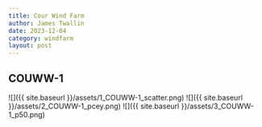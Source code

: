 ```yaml
---
title: Cour Wind Farm
author: James Twallin
date: 2023-12-04
category: windfarm
layout: post
---
```

COUWW-1
-------------
![]({{ site.baseurl }}/assets/1_COUWW-1_scatter.png)
![]({{ site.baseurl }}/assets/2_COUWW-1_pcey.png)
![]({{ site.baseurl }}/assets/3_COUWW-1_p50.png)

